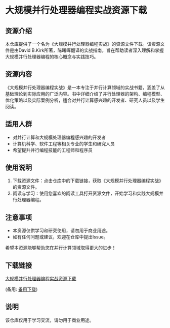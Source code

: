 # 大规模并行处理器编程实战资源下载

## 资源介绍

本仓库提供了一个名为《大规模并行处理器编程实战》的资源文件下载。该资源文件是由David B.Kirk所著，陈曙晖翻译的实战指南，旨在帮助读者深入理解和掌握大规模并行处理器编程的核心概念与实践技巧。

## 资源内容

《大规模并行处理器编程实战》是一本专注于并行计算领域的实战书籍，涵盖了从基础理论到实际应用的广泛内容。书中详细介绍了并行处理器的架构、编程模型、优化策略以及实际案例分析，适合对并行计算感兴趣的开发者、研究人员以及学生阅读。

## 适用人群

- 对并行计算和大规模处理器编程感兴趣的开发者
- 计算机科学、软件工程等相关专业的学生和研究人员
- 希望提升并行编程技能的工程师和程序员

## 使用说明

1. 下载资源文件：点击仓库中的下载链接，获取《大规模并行处理器编程实战》的资源文件。
2. 阅读与学习：使用您喜欢的阅读工具打开资源文件，开始学习和实践大规模并行处理器编程。

## 注意事项

- 本资源仅供学习和研究使用，请勿用于商业用途。
- 如有任何问题或建议，欢迎在仓库中提出Issue。

希望本资源能够帮助您在并行计算领域取得更大的进步！

## 下载链接
[大规模并行处理器编程实战资源下载](https://pan.quark.cn/s/70edd481b51d) 

(备用: [备用下载](https://pan.baidu.com/s/1C_j9eG3i64KpGSWy4LiIvg?pwd=1234))

## 说明

该仓库仅用于学习交流，请勿用于商业用途。
